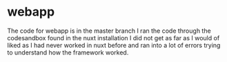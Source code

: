 # webapp
The code for webapp is in the master branch
I ran the code through the codesandbox found in the nuxt installation
I did not get as far as I would of liked as I had never worked in nuxt before and ran into a lot of errors trying to understand how the framework worked.
